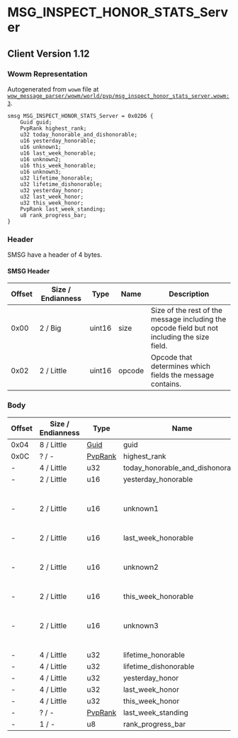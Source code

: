 # MSG_INSPECT_HONOR_STATS_Server

## Client Version 1.12

### Wowm Representation

Autogenerated from `wowm` file at [`wow_message_parser/wowm/world/pvp/msg_inspect_honor_stats_server.wowm:3`](https://github.com/gtker/wow_messages/tree/main/wow_message_parser/wowm/world/pvp/msg_inspect_honor_stats_server.wowm#L3).
```rust,ignore
smsg MSG_INSPECT_HONOR_STATS_Server = 0x02D6 {
    Guid guid;
    PvpRank highest_rank;
    u32 today_honorable_and_dishonorable;
    u16 yesterday_honorable;
    u16 unknown1;
    u16 last_week_honorable;
    u16 unknown2;
    u16 this_week_honorable;
    u16 unknown3;
    u32 lifetime_honorable;
    u32 lifetime_dishonorable;
    u32 yesterday_honor;
    u32 last_week_honor;
    u32 this_week_honor;
    PvpRank last_week_standing;
    u8 rank_progress_bar;
}
```
### Header

SMSG have a header of 4 bytes.

#### SMSG Header

| Offset | Size / Endianness | Type   | Name   | Description |
| ------ | ----------------- | ------ | ------ | ----------- |
| 0x00   | 2 / Big           | uint16 | size   | Size of the rest of the message including the opcode field but not including the size field.|
| 0x02   | 2 / Little        | uint16 | opcode | Opcode that determines which fields the message contains.|

### Body

| Offset | Size / Endianness | Type | Name | Description | Comment |
| ------ | ----------------- | ---- | ---- | ----------- | ------- |
| 0x04 | 8 / Little | [Guid](../spec/packed-guid.md) | guid |  |  |
| 0x0C | ? / - | [PvpRank](pvprank.md) | highest_rank |  |  |
| - | 4 / Little | u32 | today_honorable_and_dishonorable |  |  |
| - | 2 / Little | u16 | yesterday_honorable |  |  |
| - | 2 / Little | u16 | unknown1 |  | vmangos: Unknown (deprecated, yesterday dishonourable?) |
| - | 2 / Little | u16 | last_week_honorable |  |  |
| - | 2 / Little | u16 | unknown2 |  | vmangos: Unknown (deprecated, last week dishonourable?) |
| - | 2 / Little | u16 | this_week_honorable |  |  |
| - | 2 / Little | u16 | unknown3 |  | vmangos: Unknown (deprecated, this week dishonourable?) |
| - | 4 / Little | u32 | lifetime_honorable |  |  |
| - | 4 / Little | u32 | lifetime_dishonorable |  |  |
| - | 4 / Little | u32 | yesterday_honor |  |  |
| - | 4 / Little | u32 | last_week_honor |  |  |
| - | 4 / Little | u32 | this_week_honor |  |  |
| - | ? / - | [PvpRank](pvprank.md) | last_week_standing |  |  |
| - | 1 / - | u8 | rank_progress_bar |  |  |


